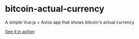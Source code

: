 # bitcoin-actual-currency
A simple Vue.js + Axios app that shows bitcoin's actual currency

[See it in action](https://samuraipetrus.github.io/bitcoin-actual-currency/)

